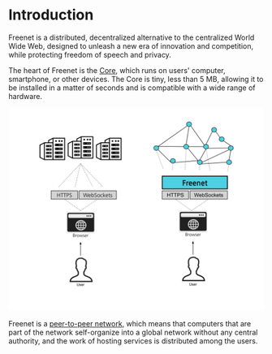 # Introduction

Freenet is a distributed, decentralized alternative to the centralized World
Wide Web, designed to unleash a new era of innovation and competition, while
protecting freedom of speech and privacy.

The heart of Freenet is the [Core](https://github.com/freenet/freenet-core),
which runs on users' computer, smartphone, or other devices. The Core is
tiny, less than 5 MB, allowing it to be installed in a matter of seconds and
is compatible with a wide range of hardware.

![Freenet in Context](freenet_in_context.svg)

Freenet is a [peer-to-peer network](architecture/p2p-network.md), which means
that computers that are part of the network self-organize into a global network
without any central authority, and the work of hosting services is distributed
among the users.
